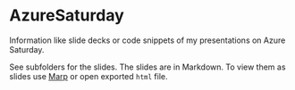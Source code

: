 # AzureSaturday

Information like slide decks or code snippets of my presentations on Azure Saturday.

See subfolders for the slides. The slides are in Markdown. To view them as slides use [Marp](https://marp.app/) or open exported `html` file.
